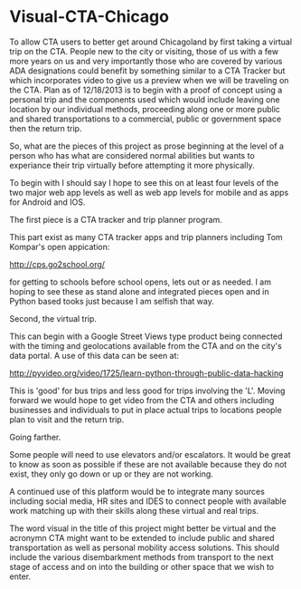 Visual-CTA-Chicago
==================

To allow CTA users to better get around Chicagoland by first taking a virtual trip on the CTA.  People new to the city or visiting, those of us with a few more years on us and very importantly those who are covered by various ADA designations could benefit by something similar to a CTA Tracker but which incorporates video to give us a preview when we will be traveling on the CTA.  Plan as of 12/18/2013 is to begin with a proof of concept using a personal trip and the components used which would include leaving one location by our individual methods, proceeding along one or more public and shared transportations to a commercial, public or government space then the return trip.

So, what are the pieces of this project as prose beginning at the level of a person who has what are considered normal abilities but wants to experiance their trip virtually before attempting it more physically.

To begin with I should say I hope to see this on at least four levels of the two major web app levels as well as web app levels for mobile and as apps for Android and IOS.

The first piece is a CTA tracker and trip planner program.

This part exist as many CTA tracker apps and trip planners including Tom Kompar's open appication:

http://cps.go2school.org/

for getting to schools before school opens, lets out or as needed.  I am hoping to see these as stand alone and integrated pieces open and in Python based tooks just because I am selfish that way.

Second, the virtual trip.

This can begin with a Google Street Views type product being connected with the timing and geolocations available from the CTA and on the city's data portal.  A use of this data can be seen at:

http://pyvideo.org/video/1725/learn-python-through-public-data-hacking

This is 'good' for bus trips and less good for trips involving the 'L'.  Moving forward we would hope to get video from the CTA and others including businesses and individuals to put in place actual trips to locations people plan to visit and the return trip.

Going farther.

Some people will need to use elevators and/or escalators.  It would be great to know as soon as possible if these are not available because they do not exist, they only go down or up or they are not working.

A continued use of this platform would be to integrate many sources including social media, HR sites and IDES to connect people with available work matching up with their skills along these virtual and real trips.

The word visual in the title of this project might better be virtual and the acronymn CTA might want to be extended to include public and shared transportation as well as personal mobility access solutions.  This should include the various disembarkment methods from transport to the next stage of access and on into the building or other space that we wish to enter.
